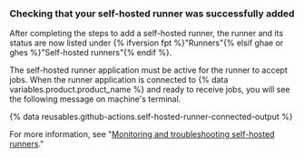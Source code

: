
### Checking that your self-hosted runner was successfully added

After completing the steps to add a self-hosted runner, the runner and its status are now listed under {% ifversion fpt %}"Runners"{% elsif ghae or ghes %}"Self-hosted runners"{% endif %}.

The self-hosted runner application must be active for the runner to accept jobs. When the runner application is connected to {% data variables.product.product_name %} and ready to receive jobs, you will see the following message on machine's terminal.

{% data reusables.github-actions.self-hosted-runner-connected-output %}

For more information, see "[Monitoring and troubleshooting self-hosted runners](/actions/hosting-your-own-runners/monitoring-and-troubleshooting-self-hosted-runners)."

